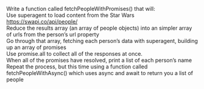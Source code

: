 Write a function called fetchPeopleWithPromises() that will:  
Use superagent to load content from the Star Wars  
https://swapi.co/api/people/  
Reduce the results array (an array of people objects) into an simpler array of urls from the person’s url property  
Go through that array, fetching each person’s data with superagent, building up an array of promises  
Use promise.all to collect all of the responses at once.  
When all of the promises have resolved, print a list of each person’s name  
Repeat the process, but this time using a function called fetchPeopleWithAsync() which uses async and await to return you a list of people  